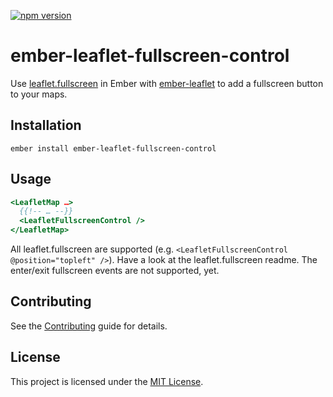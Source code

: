[![npm version](https://badge.fury.io/js/ember-leaflet-fullscreen-control.svg)](https://badge.fury.io/js/ember-leaflet-fullscreen-control)

ember-leaflet-fullscreen-control
==============================================================================

Use [leaflet.fullscreen](https://github.com/brunob/leaflet.fullscreen) in Ember with [ember-leaflet](https://ember-leaflet.com) to add a fullscreen button to your maps.



Installation
------------------------------------------------------------------------------

```
ember install ember-leaflet-fullscreen-control
```


Usage
------------------------------------------------------------------------------

```hbs
<LeafletMap …>
  {{!-- … --}}
  <LeafletFullscreenControl />
</LeafletMap>
```

All leaflet.fullscreen are supported (e.g. `<LeafletFullscreenControl @position="topleft" />`). Have a look at the leaflet.fullscreen readme. The enter/exit fullscreen events are not supported, yet.

Contributing
------------------------------------------------------------------------------

See the [Contributing](CONTRIBUTING.md) guide for details.


License
------------------------------------------------------------------------------

This project is licensed under the [MIT License](LICENSE.md).
